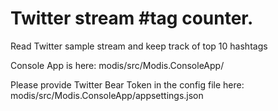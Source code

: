 # Twitter stream #tag counter.
Read Twitter sample stream and keep track of top 10 hashtags

Console App is here: 
modis/src/Modis.ConsoleApp/

Please provide Twitter Bear Token in the config file here:
modis/src/Modis.ConsoleApp/appsettings.json
